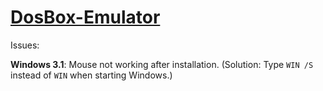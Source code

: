 # [DosBox-Emulator](https://overdueweevil2-org.github.io/DosBox-Emulator#EmulatorZ)

Issues:

**Windows 3.1**: Mouse not working after installation. (Solution: Type ``WIN /S`` instead of ``WIN`` when starting Windows.)
